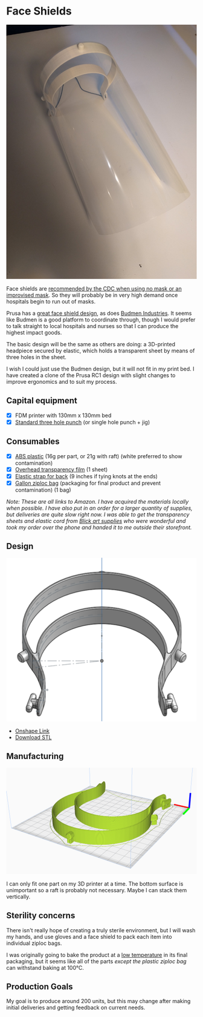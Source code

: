 # Face Shields

![Assembled face shield](shield.jpg)

Face shields are [recommended by the CDC when using no mask or an improvised mask](https://www.cdc.gov/coronavirus/2019-ncov/hcp/ppe-strategy/face-masks.html). So they will probably be in very high demand once hospitals begin to run out of masks.

Prusa has a [great face shield design](https://blog.prusaprinters.org/from-design-to-mass-3d-printing-of-medical-shields-in-three-days/), as does [Budmen Industries](https://budmen.com/). It seems like Budmen is a good platform to coordinate through, though I would prefer to talk straight to local hospitals and nurses so that I can produce the highest impact goods.

The basic design will be the same as others are doing: a 3D-printed headpiece secured by elastic, which holds a transparent sheet by means of three holes in the sheet.

I wish I could just use the Budmen design, but it will not fit in my print bed. I have created a clone of the Prusa RC1 design with slight changes to improve ergonomics and to suit my process.

## Capital equipment

* [X] FDM printer with 130mm x 130mm bed
* [X] [Standard three hole punch](https://www.amazon.com/Swingline-Precision-Adjustable-Capacity-74037/dp/B0006HUPHU) (or single hole punch + jig)

## Consumables

* [X] [ABS plastic](https://www.amazon.com/gp/product/B00J0H6NNM) (16g per part, or 21g with raft) (white preferred to show contamination)
* [X] [Overhead transparency film](https://www.amazon.com/gp/product/B07F45YXJD) (1 sheet)
* [X] [Elastic strap for back](https://www.amazon.com/gp/product/B07KSRCLKK) (9 inches if tying knots at the ends)
* [X] [Gallon ziploc bag](https://www.amazon.com/gp/product/B07BJ495GL) (packaging for final product and prevent contamination) (1 bag)

*Note: These are all links to Amazon. I have acquired the materials locally when possible. I have also put in an order for a larger quantity of supplies, but deliveries are quite slow right now. I was able to get the transparency sheets and elastic cord from [Blick art supplies](https://www.dickblick.com/) who were wonderful and took my order over the phone and handed it to me outside their storefront.*

## Design

![Design of face mask headband rendered in onshape](onshape.png)

* [Onshape Link](https://cad.onshape.com/documents/dcd6ca254672a123c702e56e/w/8bd6e5bff2b92adb0a930074/e/4d12b3a488c49a6203e14760)
* [Download STL](face_shield_headband.stl)

## Manufacturing

![Object sliced in Cura](cura.png)

I can only fit one part on my 3D printer at a time. The bottom surface is unimportant so a raft is probably not necessary. Maybe I can stack them vertically.

## Sterility concerns

There isn't really hope of creating a truly sterile environment, but I will wash my hands, and use gloves and a face shield to pack each item into individual ziploc bags.

I was originally going to bake the product at a [low temperature](https://www.who.int/csr/sars/survival_2003_05_04/en/) in its final packaging, but it seems like all of the parts *except the plastic ziploc bag* can withstand baking at 100°C.

## Production Goals

My goal is to produce around 200 units, but this may change after making initial deliveries and getting feedback on current needs.
